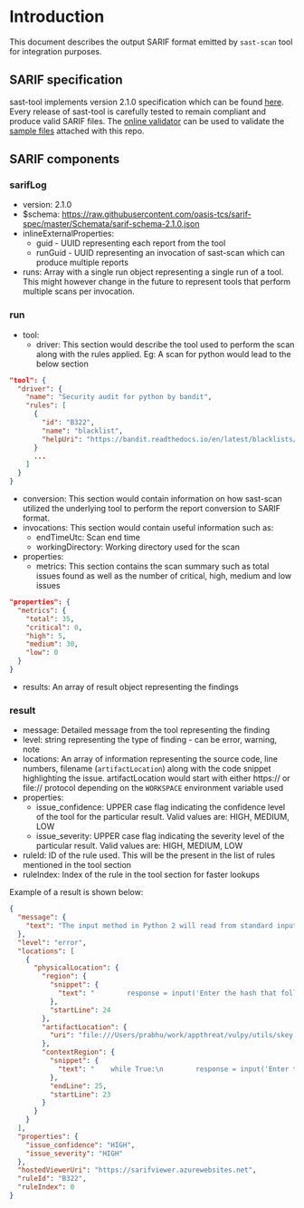 # Introduction

This document describes the output SARIF format emitted by `sast-scan` tool for integration purposes.

## SARIF specification

sast-tool implements version 2.1.0 specification which can be found [here](https://docs.oasis-open.org/sarif/sarif/v2.1.0/cs01/sarif-v2.1.0-cs01.html#_Toc16012479). Every release of sast-tool is carefully tested to remain compliant and produce valid SARIF files. The [online validator](https://sarifweb.azurewebsites.net/Validation) can be used to validate the [sample files](test/data/bandit-report.sarif) attached with this repo.

## SARIF components

### sarifLog

- version: 2.1.0
- \$schema: https://raw.githubusercontent.com/oasis-tcs/sarif-spec/master/Schemata/sarif-schema-2.1.0.json
- inlineExternalProperties:
  - guid - UUID representing each report from the tool
  - runGuid - UUID representing an invocation of sast-scan which can produce multiple reports
- runs: Array with a single run object representing a single run of a tool. This might however change in the future to represent tools that perform multiple scans per invocation.

### run

- tool:
  - driver: This section would describe the tool used to perform the scan along with the rules applied. Eg: A scan for python would lead to the below section

```json
"tool": {
  "driver": {
    "name": "Security audit for python by bandit",
    "rules": [
      {
        "id": "B322",
        "name": "blacklist",
        "helpUri": "https://bandit.readthedocs.io/en/latest/blacklists/blacklist_calls.html#b322-input"
      }
      ...
    ]
  }
}
```

- conversion: This section would contain information on how sast-scan utilized the underlying tool to perform the report conversion to SARIF format.
- invocations: This section would contain useful information such as:
  - endTimeUtc: Scan end time
  - workingDirectory: Working directory used for the scan
- properties:
  - metrics: This section contains the scan summary such as total issues found as well as the number of critical, high, medium and low issues

```json
"properties": {
  "metrics": {
    "total": 35,
    "critical": 0,
    "high": 5,
    "medium": 30,
    "low": 0
  }
}
```

- results: An array of result object representing the findings

### result

- message: Detailed message from the tool representing the finding
- level: string representing the type of finding - can be error, warning, note
- locations: An array of information representing the source code, line numbers, filename (`artifactLocation`) along with the code snippet highlighting the issue. artifactLocation would start with either https:// or file:// protocol depending on the `WORKSPACE` environment variable used
- properties:
  - issue_confidence: UPPER case flag indicating the confidence level of the tool for the particular result. Valid values are: HIGH, MEDIUM, LOW
  - issue_severity: UPPER case flag indicating the severity level of the particular result. Valid values are: HIGH, MEDIUM, LOW
- ruleId: ID of the rule used. This will be the present in the list of rules mentioned in the tool section
- ruleIndex: Index of the rule in the tool section for faster lookups

Example of a result is shown below:

```json
{
  "message": {
    "text": "The input method in Python 2 will read from standard input, evaluate and run the resulting string as python source code. This is similar, though in many ways worse, then using eval. On Python 2, use raw_input instead, input is safe in Python 3."
  },
  "level": "error",
  "locations": [
    {
      "physicalLocation": {
        "region": {
          "snippet": {
            "text": "        response = input('Enter the hash that follows ' + lastkey + ': ')\n"
          },
          "startLine": 24
        },
        "artifactLocation": {
          "uri": "file:///Users/prabhu/work/appthreat/vulpy/utils/skey.py"
        },
        "contextRegion": {
          "snippet": {
            "text": "    while True:\n        response = input('Enter the hash that follows ' + lastkey + ': ')\n        result = hashlib.new(ALGORITHM, response.encode()).hexdigest()\n"
          },
          "endLine": 25,
          "startLine": 23
        }
      }
    }
  ],
  "properties": {
    "issue_confidence": "HIGH",
    "issue_severity": "HIGH"
  },
  "hostedViewerUri": "https://sarifviewer.azurewebsites.net",
  "ruleId": "B322",
  "ruleIndex": 0
}
```
